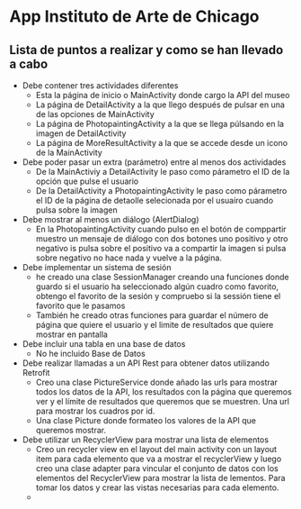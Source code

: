 # App Instituto de Arte de Chicago
## Lista de puntos a realizar y como se han llevado a cabo
- Debe contener tres actividades diferentes
  + Esta la página de inicio o MainActivity donde cargo la API del museo
  + La página de DetailActivity a la que llego después de pulsar en una de las opciones de MainActivity
  + La página de PhotopaintingActivity a la que se llega púlsando en la imagen de DetailActivity
  + La página de MoreResultActivity a la que se accede desde un icono de la MainActivity
- Debe poder pasar un extra (parámetro) entre al menos dos actividades
  + De la MainActiviy a DetailActivity le paso como párametro el ID de la opción que pulse el usuario
  + De la DetailActivity a PhotopaintingActivity le paso como párametro el ID de la página de detaolle selecionada por el usuairo cuando pulsa sobre la imagen
- Debe mostrar al menos un diálogo (AlertDialog)
  + En la PhotopaintingActivity cuando pulso en el botón de comppartir muestro un mensaje de diálogo con dos botones uno positivo y otro negativo is pulsa sobre el positivo va a compartir la imagen si pulsa sobre negativo no hace nada y vuelve a la página.
- Debe implementar un sistema de sesión
  + he creado una clase SessionManager creando una funciones donde guardo si el usuario ha seleccionado algún cuadro como favorito, obtengo el favorito de la sesión y compruebo si la sessión tiene el favorito que le pasamos
  + También he creado otras funciones para guardar el número de página que quiere el usuario y el limite de resultados que quiere mostrar en pantalla
- Debe incluir una tabla en una base de datos
  + No he incluido Base de Datos
- Debe realizar llamadas a un API Rest para obtener datos utilizando Retrofit
  + Creo una clase PictureService donde añado las urls para mostrar todos los datos de la API, los resultados con la página que queremos ver y el límite de resultados que queremos que se muestren. Una url para mostrar los cuadros por id.
  + Una clase Picture donde formateo los valores de la API que queremos mostrar.
- Debe utilizar un RecyclerView para mostrar una lista de elementos
  + Creo un recycler view en el layout del main activity con un layout item para cada elemento que va a mostrar el recyclerView y luego creo una clase adapter para vincular el conjunto de datos con los elementos del RecyclerView para mostrar la lista de lementos. Para tomar los datos y crear las vistas necesarias para cada elemento.
  + 
